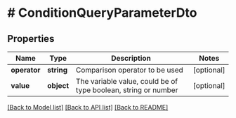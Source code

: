 # # ConditionQueryParameterDto

## Properties

Name | Type | Description | Notes
------------ | ------------- | ------------- | -------------
**operator** | **string** | Comparison operator to be used | [optional]
**value** | **object** | The variable value, could be of type boolean, string or number | [optional]

[[Back to Model list]](../../README.md#models) [[Back to API list]](../../README.md#endpoints) [[Back to README]](../../README.md)
